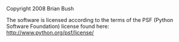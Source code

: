 Copyright 2008 Brian Bush

The software is licensed according to the terms of the PSF (Python Software Foundation) license found here: http://www.python.org/psf/license/